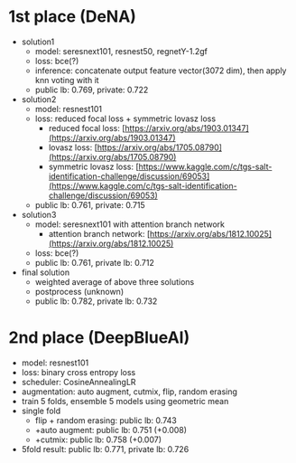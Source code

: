 # 1st place (DeNA)
- solution1
  - model: seresnext101, resnest50, regnetY-1.2gf
  - loss: bce(?)
  - inference: concatenate output feature vector(3072 dim), then apply knn voting with it
  - public lb: 0.769, private: 0.722
- solution2
  - model: resnest101
  - loss: reduced focal loss + symmetric lovasz loss
    - reduced focal loss: [https://arxiv.org/abs/1903.01347](https://arxiv.org/abs/1903.01347)
    - lovasz loss: [https://arxiv.org/abs/1705.08790](https://arxiv.org/abs/1705.08790)
    - symmetric lovasz loss: [https://www.kaggle.com/c/tgs-salt-identification-challenge/discussion/69053](https://www.kaggle.com/c/tgs-salt-identification-challenge/discussion/69053)
  - public lb: 0.761, private: 0.715
- solution3
  - model: seresnext101 with attention branch network
    - attention branch network: [https://arxiv.org/abs/1812.10025](https://arxiv.org/abs/1812.10025)
  - loss: bce(?)
  - public lb: 0.761, private lb: 0.712
- final solution
  - weighted average of above three solutions
  - postprocess (unknown)
  - public lb: 0.782, private lb: 0.732

# 2nd place (DeepBlueAI)
- model: resnest101
- loss: binary cross entropy loss
- scheduler: CosineAnnealingLR
- augmentation: auto augment, cutmix, flip, random erasing
- train 5 folds, ensemble 5 models using geometric mean
- single fold
  - flip + random erasing: public lb: 0.743
  - +auto augment: public lb: 0.751 (+0.008)
  - +cutmix: public lb: 0.758 (+0.007)
- 5fold result: public lb: 0.771, private lb: 0.726
